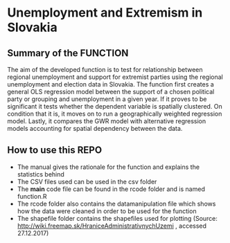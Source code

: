 # Unemployment and Extremism in Slovakia

## Summary of the FUNCTION

The aim of the developed function is to test for relationship between regional unemployment and support for extremist parties using the regional unemployment and election data in Slovakia. The function first creates a general OLS regression model between the support of a chosen political party or grouping and unemployment in a given year. If it proves to be significant it tests whether the dependent variable is spatially clustered. On condition that it is, it moves on to run a geographically weighted regression model. Lastly, it compares the GWR model with alternative regression models accounting for spatial dependency between the data.

## How to use this REPO

* The manual gives the rationale for the function and explains the statistics behind 
* The CSV files used can be used in the csv folder
* The **main** code file can be found in the rcode folder and is named function.R 
* The rcode folder also contains the datamanipulation file which shows how the data were cleaned in order to be used for the function
* The shapefile folder contains the shapefiles used for plotting (Source: http://wiki.freemap.sk/HraniceAdministrativnychUzemi , accessed 27.12.2017)